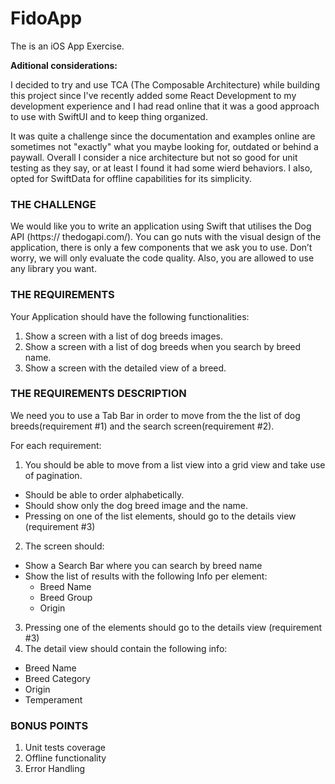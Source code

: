 # FidoApp
The is an iOS App Exercise.

**Aditional considerations:**

I decided to try and use TCA (The Composable Architecture) while building this project since I've recently added some React Development to my development
experience and I had read online that it was a good approach to use with SwiftUI and to keep thing organized. 

It was quite a challenge since the documentation and examples online are sometimes not "exactly" what you maybe looking for, outdated or behind a paywall. Overall I consider a nice architecture but not so good for unit testing as they say, or at least I found it had some wierd behaviors.
I also, opted for SwiftData for offline capabilities for its simplicity.

### THE CHALLENGE
We would like you to write an application using Swift that utilises the Dog API (https://
thedogapi.com/).
You can go nuts with the visual design of the application, there is only a few components that we
ask you to use. Don’t worry, we will only evaluate the code quality. Also, you are allowed to use
any library you want.

### THE REQUIREMENTS
Your Application should have the following functionalities:
1. Show a screen with a list of dog breeds images.
2. Show a screen with a list of dog breeds when you search by breed name.
3. Show a screen with the detailed view of a breed.

### THE REQUIREMENTS DESCRIPTION
We need you to use a Tab Bar in order to move from the the list of dog breeds(requirement #1)
and the search screen(requirement #2).

For each requirement:
1. You should be able to move from a list view into a grid view and take use of pagination.
  * Should be able to order alphabetically.
  * Should show only the dog breed image and the name.
  * Pressing on one of the list elements, should go to the details view (requirement #3)
2. The screen should:
  * Show a Search Bar where you can search by breed name
  * Show the list of results with the following Info per element:
    + Breed Name
    + Breed Group
    + Origin
3. Pressing one of the elements should go to the details view (requirement #3)
4. The detail view should contain the following info:
* Breed Name
*  Breed Category
*  Origin
*   Temperament

### BONUS POINTS
1. Unit tests coverage
2. Offline functionality
3. Error Handling
